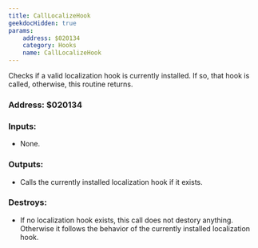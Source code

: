 ```yaml
---
title: CallLocalizeHook
geekdocHidden: true
params:
    address: $020134
    category: Hooks
    name: CallLocalizeHook
---
```


Checks if a valid localization hook is currently installed. If so, that hook is called, otherwise, this routine returns.

### Address: $020134

### Inputs:
* None.

### Outputs:
* Calls the currently installed localization hook if it exists.

### Destroys:
* If no localization hook exists, this call does not destory anything. Otherwise it follows the behavior of the currently installed localization hook.
